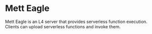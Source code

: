 # Mett Eagle

Mett Eagle is an L4 server that provides serverless function execution.
Clients can upload serverless functions and invoke them.

